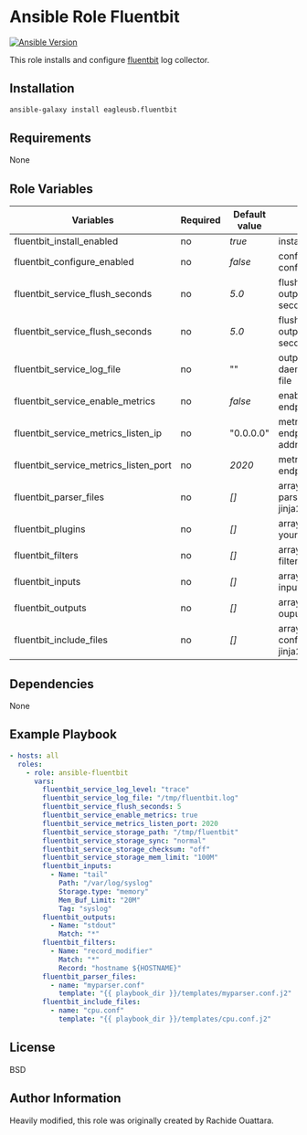 Ansible Role Fluentbit
=========

[![Ansible Version](https://img.shields.io/badge/ansible-v2.8+-blue.svg)](https://github.com/eagleusb/ansible-fluentbit)

This role installs and configure [fluentbit](https://fluentbit.io/) log collector.

Installation
------------

```sh
ansible-galaxy install eagleusb.fluentbit
```

Requirements
------------

None

Role Variables
--------------

| Variables                               | Required | Default value | Description                                            |
|-----------------------------------------|----------|---------------|--------------------------------------------------------|
| fluentbit_install_enabled         | no       | *true*         | install fluentbit |
| fluentbit_configure_enabled         | no       | *false*         | configure fluentbit configuration |
| fluentbit_service_flush_seconds         | no       | *5.0*         | flush input data to output every seconds.nanoseconds   |
| fluentbit_service_flush_seconds         | no       | *5.0*         | flush input data to output every seconds.nanoseconds   |
| fluentbit_service_log_file              | no       | ""            | output td-agent daemon logs to this file               |
| fluentbit_service_enable_metrics        | no       | *false*       | enable metrics http endpoint                           |
| fluentbit_service_metrics_listen_ip     | no       | "0.0.0.0"     | metrics HTTP endpoint listening addr                   |
| fluentbit_service_metrics_listen_port   | no       | *2020*        | metrics HTTP endpoint listening port                   |
| fluentbit_parser_files                  | no       | *[]*          | array of custom parser templates in jinja2             |
| fluentbit_plugins                       | no       | *[]*          | array of path(s) to your plugins                       |
| fluentbit_filters                       | no       | *[]*          | array of fluentbit filters(s) in JSON                  |
| fluentbit_inputs                        | no       | *[]*          | array of fluentbit inputs(s) in JSON                   |
| fluentbit_outputs                       | no       | *[]*          | array of fluentbit ouputs in JSON                      |
| fluentbit_include_files                 | no       | *[]*          | array of extra configuration files in jinja2           |

Dependencies
------------

None

Example Playbook
----------------

```yaml
- hosts: all
  roles:
    - role: ansible-fluentbit
      vars:
        fluentbit_service_log_level: "trace"
        fluentbit_service_log_file: "/tmp/fluentbit.log"
        fluentbit_service_flush_seconds: 5
        fluentbit_service_enable_metrics: true
        fluentbit_service_metrics_listen_port: 2020
        fluentbit_service_storage_path: "/tmp/fluentbit"
        fluentbit_service_storage_sync: "normal"
        fluentbit_service_storage_checksum: "off"
        fluentbit_service_storage_mem_limit: "100M"
        fluentbit_inputs:
          - Name: "tail"
            Path: "/var/log/syslog"
            Storage.type: "memory"
            Mem_Buf_Limit: "20M"
            Tag: "syslog"
        fluentbit_outputs:
          - Name: "stdout"
            Match: "*"
        fluentbit_filters:
          - Name: "record_modifier"
            Match: "*"
            Record: "hostname ${HOSTNAME}"
        fluentbit_parser_files:
          - name: "myparser.conf"
            template: "{{ playbook_dir }}/templates/myparser.conf.j2"
        fluentbit_include_files:
          - name: "cpu.conf"
            template: "{{ playbook_dir }}/templates/cpu.conf.j2"
```

License
-------

BSD

Author Information
------------------

Heavily modified, this role was originally created by Rachide Ouattara.
